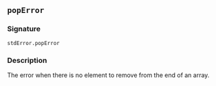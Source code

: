 ## `popError`

### Signature

```solidity
stdError.popError
```

### Description

The error when there is no element to remove from the end of an array.
